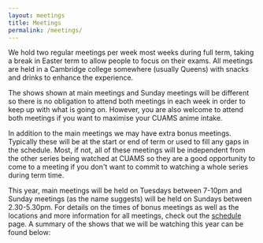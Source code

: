 ```yaml
---
layout: meetings
title: Meetings
permalink: /meetings/
---
```


We hold two regular meetings per week most weeks during full term, taking a
break in Easter term to allow people to focus on their exams. All meetings
are held in a Cambridge college somewhere (usually Queens) with snacks and
drinks to enhance the experience.

The shows shown at main meetings and Sunday meetings will be different so
there is no obligation to attend both meetings in each week in order to keep
up with what is going on. However, you are also welcome to attend both meetings
if you want to maximise your CUAMS anime intake.

In addition to the main meetings we may have extra bonus meetings. Typically
these will be at the start or end of term or used to fill any gaps in the
schedule. Most, if not, all of these meetings will be independent from the
other series being watched at CUAMS so they are a good opportunity to come to a
meeting if you don't want to commit to watching a whole series during term
time.

This year, main meetings will be held on Tuesdays between 7-10pm and Sunday
meetings (as the name suggests) will be held on Sundays between 2.30-5.30pm.
For details on the times of bonus meetings as well as the locations and more
information for all meetings, check out the [schedule](/schedule) page. A
summary of the shows that we will be watching this year can be found below:
